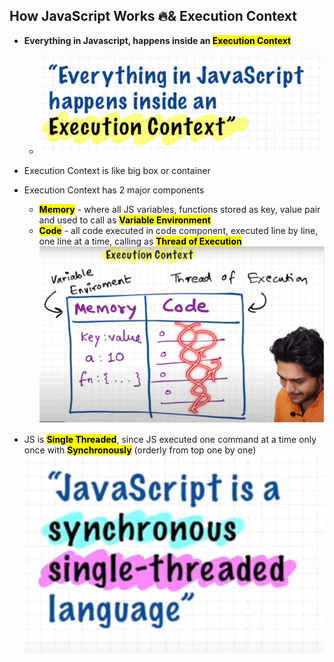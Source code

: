## How JavaScript Works 🔥& Execution Context

- **Everything in Javascript, happens inside an <mark>Execution Context</mark>**
  - ![alt text](images/jxw0se23.hpx.png)
- Execution Context is like big box or container
- Execution Context has 2 major components

  - **<mark>Memory</mark>** - where all JS variables, functions stored as key, value pair and used to call as **<mark>Variable Environment</mark>**
  - **<mark>Code</mark>** - all code executed in code component, executed line by line, one line at a time, calling as **<mark>Thread of Execution</mark>**
    ![alt text](images/e12rx5o3.rha.png)

- JS is **<mark>Single Threaded</mark>**, since JS executed one command at a time only once with **<mark>Synchronously</mark>** (orderly from top one by one)
  ![alt text](images/sed4lh4y.glp.png)
